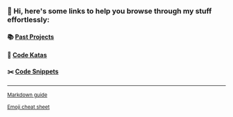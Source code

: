 ### 👋 Hi, here's some links to help you browse through my stuff effortlessly:
<!--
#### :seedling: [Current Project]()
-->
#### :books: [Past Projects](/past-projects.md)

#### :sushi: [Code Katas](/code-katas.md)

#### :scissors: [Code Snippets](https://github.com/kevinngth/snippets)

<!--
To-do list:
fill up past projects and code katas page
-->
<hr/>
<sup><a href="https://github.com/adam-p/markdown-here/wiki/markdown-cheatsheet">Markdown guide</a></sup>

<sup><a href="https://www.webfx.com/tools/emoji-cheat-sheet/">Emoji cheat sheet</a></sup>
  
